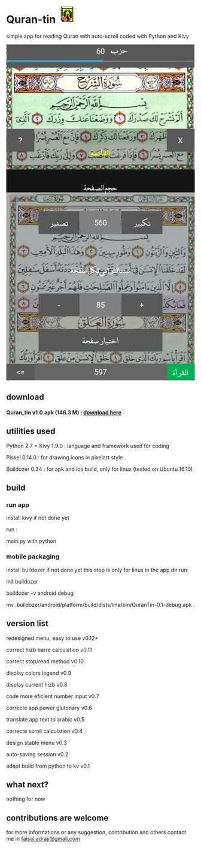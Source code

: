 # Quran-tin ![tin](tin.png)

simple app for reading Quran with auto-scroll coded with Python and Kivy

![demo](demo.png)

## download

#### Quran_tin v1.0.apk (146.3 M) : [download here](https://archive.org/download/Quran_tin/Quran-tin-1.0.apk)

## utilities used

Python 2.7 + Kivy 1.9.0 : language and framework used for coding

Piskel 0.14.0 : for drawing icons in pixelart style

Buildozer 0.34 : for apk and ios build, only for linux (tested on Ubuntu 16.10)

## build

### run app

install kivy if not done yet

run :

main.py with python

### mobile packaging

install buildozer if not done yet
this step is only for linux
in the app dir run:

init buildozer

buildozer -v android debug

 mv .buildozer/android/platform/build/dists/lina/bin/QuranTin-0.1-debug.apk .

## version list

redesigned menu, easy to use	v0.12*

correct hizb barre calculation	v0.11

correct stop/read method	v0.10

display colors legend		v0.9

display current hizb		v0.8

code more eficient number input	v0.7

correcte app power glutonary	v0.6

translate app text to arabic	v0.5

correcte scroll calculation	v0.4

design stable menu		v0.3

auto-saving session		v0.2

adapt build from python to kv 	v0.1

## what next?

nothing for now

## contributions are welcome

for more informations or any suggestion, contribution and others contact me in faisal.adraji@gmail.com
